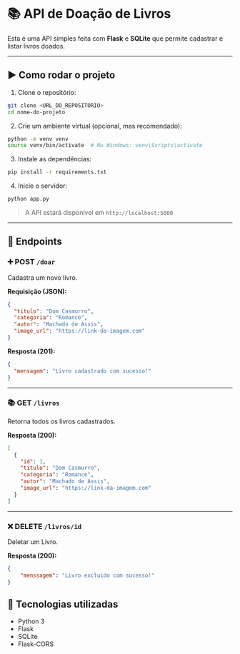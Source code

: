 # 📚 API de Doação de Livros

Esta é uma API simples feita com **Flask** e **SQLite** que permite cadastrar e listar livros doados.

---

## ▶️ Como rodar o projeto

1. Clone o repositório:
```bash
git clone <URL_DO_REPOSITORIO>
cd nome-do-projeto
```

2. Crie um ambiente virtual (opcional, mas recomendado):
```bash
python -m venv venv
source venv/bin/activate  # No Windows: venv\Scripts\activate
```

3. Instale as dependências:
```bash
pip install -r requirements.txt
```

4. Inicie o servidor:
```bash
python app.py
```

> A API estará disponível em `http://localhost:5000`

---

## 🔗 Endpoints

### ➕ POST `/doar`

Cadastra um novo livro.

**Requisição (JSON):**
```json
{
  "titulo": "Dom Casmurro",
  "categoria": "Romance",
  "autor": "Machado de Assis",
  "image_url": "https://link-da-imagem.com"
}
```

**Resposta (201):**
```json
{
  "mensagem": "Livro cadastrado com sucesso!"
}
```

---

### 📚 GET `/livros`

Retorna todos os livros cadastrados.

**Resposta (200):**
```json
[
  {
    "id": 1,
    "titulo": "Dom Casmurro",
    "categoria": "Romance",
    "autor": "Machado de Assis",
    "image_url": "https://link-da-imagem.com"
  }
]
```

---
### ❌ DELETE `/livros/id`

Deletar um Livro.

**Resposta (200):**
```json
{
    "menssagem": "Livro excluido com sucesso!"
}
```

## 🧰 Tecnologias utilizadas

- Python 3
- Flask
- SQLite
- Flask-CORS


